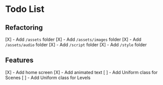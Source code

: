 # Todo List

## Refactoring

[X] - Add `/assets` folder
[X] - Add `/assets/images` folder
[X] - Add `/assets/audio` folder
[X] - Add `/script` folder
[X] - Add `/style` folder

## Features
[X] - Add home screen
[X] - Add animated text
[ ] - Add Uniform class for Scenes
[ ] - Add Uniform class for Levels
